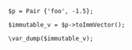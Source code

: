 ```basic-usage.hack
$p = Pair {'foo', -1.5};

$immutable_v = $p->toImmVector();

\var_dump($immutable_v);
```
